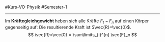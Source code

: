 #Kurs-VO-Physik #Semester-1

---

Im **Kräftegleichgewicht** heben sich alle Kräfte $F_1-F_n$ auf einen Körper gegenseitig auf: Die resultierende Kraft ist $\vec{R}=\vec{0}$.
$$
\vec{R}=\vec{0} = \sum\limits_{i}^{n} \vec{F}_n
$$
